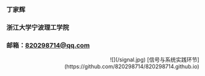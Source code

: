 ### 丁家辉
### 浙江大学宁波理工学院
### 邮箱：820298714@qq.com
<div align=right>![](/signal.jpg)
[信号与系统实践环节](https://github.com/820298714/820298714.github.io)

